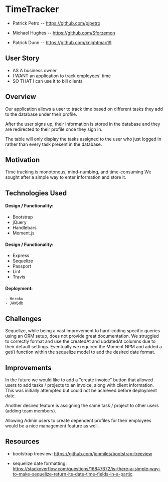 # TimeTracker
- Patrick Petro -- https://github.com/pjpetro

- Michael Hughes -- https://github.com/Sforzemon

- Patrick Dunn -- https://github.com/knightmac19


## User Story
- AS A business owner
- I WANT an application to track employees' time
- SO THAT I can use it to bill clients

## Overview
Our application allows a user to track time based on different tasks they add to the database under their profile.

After the user signs up, their information is stored in the database and they are redirected to their profile once they sign in.

The table will only display the tasks assigned to the user who just logged in rather than every task present in the database.

## Motivation 
Time tracking is monotonous, mind-numbing, and time-consuming
We sought after a simple way to enter information and store it.

## Technologies Used

  #### Design / Functionality:
  - Bootstrap
  - jQuery
  - Handlebars
  - Moment.js

  #### Design / Functionality:
  - Express
  - Sequelize
  - Passport
  - Lint
  - Travis

  #### Deployment:
    - Heroku
    - JAWSdb

## Challenges

Sequelize, while being a vast improvement to hard-coding specific queries using an ORM setup, does not provide great documentation. We struggled to correctly format and use the createdAt and updatedAt columns due to their default settings. Eventually we required the Moment NPM and added a get() function within the sequelize model to add the desired date format. 

## Improvements

In the future we would like to add a "create invoice" button that allowed users to add tasks / projects to an invoice, along with client information. This was initially attempted but could not be achieved before deployment date. 

Another desired feature is assigning the same task / project to other users (adding team members). 

Allowing Admin users to create dependent profiles for their employees would be a nice management feature as well. 

## Resources

- bootstrap treeview:
https://github.com/jonmiles/bootstrap-treeview

- sequelize date formatting:
https://stackoverflow.com/questions/16847672/is-there-a-simple-way-to-make-sequelize-return-its-date-time-fields-in-a-partic
